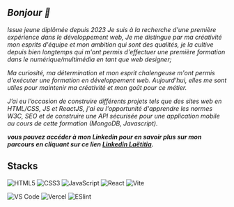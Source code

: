 <h2><i>Bonjour 👋</i></h2>

<i> Issue jeune diplômée depuis 2023  Je suis à la recherche d'une première expérience dans le  développement web,</i>
<i>Je me distingue par ma créativité mon esprits d'équipe et  mon ambition qui sont des qualités, je la cultive depuis bien longtemps qui m'ont permis d'effectuer une première formation  dans le numérique/multimédia en tant que web designer;</i>

<i> Ma curiosité, ma détermination et mon esprit chalengeuse m'ont permis d'exécuter une formation en développement web.</i>
<i>Aujourd’hui, elles me sont utiles pour maintenir ma créativité et mon goût pour ce métier.</i>

<i>J’ai eu l’occasion de construire différents projets tels que des sites web en HTML/CSS, JS et  ReactJS, j'ai eu l'opportunité d'apprendre les normes W3C, SEO et de construire une API sécurisée pour une application mobile au cours de cette formation (MongoDB, Javascript).</i>

<b><i>vous pouvez accéder à mon Linkedin pour en savoir plus sur mon parcours en cliquant sur ce lien [Linkedin Laëtitia](https://www.linkedin.com/in/la%C3%ABtitia-crois%C3%A9-9054a114a/).</i></b>


<h2>Stacks</h2>


![HTML5](https://img.shields.io/badge/-HTML5-%23E44D27?style=flat-square&logo=html5&logoColor=ffffff)
![CSS3](https://img.shields.io/badge/-CSS3-%231572B6?style=flat-square&logo=css3)
![JavaScript](https://img.shields.io/badge/-JavaScript-%23F7DF1C?style=flat-square&logo=javascript&logoColor=000000&labelColor=%23F7DF1C&color=%23FFCE5A)
![React](https://img.shields.io/badge/-React-%23282C34?style=flat-square&logo=react)
![Vite](https://img.shields.io/badge/-Vite-%23646CFF?style=flat-square&logo=vite&logoColor=ffffff)


![VS Code](https://img.shields.io/badge/-VSCode-%23007ACC?style=flat-square&logo=visual-studio-code)
![Vercel](https://img.shields.io/badge/-Vercel-%23ffffff?style=flat-square&logo=vercel&logoColor=000000)
![ESlint](https://img.shields.io/badge/-ESLint-%234B32C3?style=flat-square&logo=eslint)






<!--
**LaetitiaCroise/LaetitiaCroise** is a ✨ _special_ ✨ repository because its `README.md` (this file) appears on your GitHub profile.

Here are some ideas to get you started:

- 🔭 I’m currently working on ...
- 🌱 I’m currently learning ...
- 👯 I’m looking to collaborate on ...
- 🤔 I’m looking for help with ...
- 💬 Ask me about ...
- 📫 How to reach me: ...
- 😄 Pronouns: ...
- ⚡ Fun fact: ...
-->
